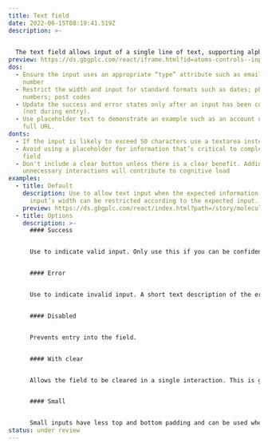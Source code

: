 ```yaml
---
title: Text field
date: 2022-06-15T08:19:41.519Z
description: >-
  

  The text field allows input of a single line of text, supporting alphanumeric characters and symbols.
preview: https://ds.gbgplc.com/react/iframe.html?id=atoms-controls--input-elements
dos:
  - Ensure the input uses an appropriate “type” attribute such as email or phone
    number
  - Restrict the width and input for standard formats such as dates; phone
    numbers; post codes
  - Update the success and error states only after an input has been completed
    (not during entry).
  - Use placeholder text to demonstrate an example such as an account number or
    full URL.
donts:
  - If the input is likely to exceed 50 characters use a textarea instead
  - Avoid using a placeholder for information that’s critical to completing the
    field
  - Don't include a clear button unless there is a clear benefit. Adding
    unnecessary interactions will contribute to cognitive load
examples:
  - title: Default
    description: Use to allow text input when the expected information is short. The
      input’s width can be restricted according to the expected input.
    preview: https://ds.gbgplc.com/react/index.html?path=/story/molecules-forms-groups--form-group-text-element&nav=0
  - title: Options
    description: >-
      #### Success


      Use to indicate valid input. Only use this if you can be confident that the input meets all validation rules.


      #### Error


      Use to indicate invalid input. A short text description of the error must always accompany the visual error indicator.


      #### Disabled


      Prevents entry into the field.


      #### With clear


      Allows the field to be cleared in a single interaction. This is generally useful if people are likely to iterate on the field value, such as when filtering a table of data.


      #### Small


      Small inputs have less top and bottom padding and can be used when the default size is not appropriate, or to avoid excessive vertical white space.
status: under review
---
```

